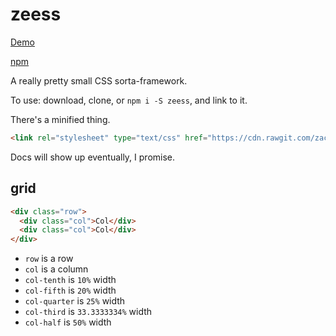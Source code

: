 # zeess

[Demo](http://zacanger.github.io/zeess)

[npm](http://npm.im/zeess)

A really pretty small CSS sorta-framework.

To use: download, clone, or `npm i -S zeess`, and link to it.

There's a minified thing.

```html
<link rel="stylesheet" type="text/css" href="https://cdn.rawgit.com/zacanger/zeess/gh-pages/zeess.min.css">
```
Docs will show up eventually, I promise.

## grid

```html
<div class="row">
  <div class="col">Col</div>
  <div class="col">Col</div>
</div>
```

* `row` is a row
* `col` is a column
* `col-tenth` is `10%` width
* `col-fifth` is `20%` width
* `col-quarter` is `25%` width
* `col-third` is `33.3333334%` width
* `col-half` is `50%` width
